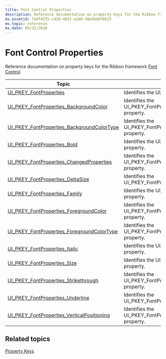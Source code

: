 ```yaml
---
title: Font Control Properties
description: Reference documentation on property keys for the Ribbon framework Font Control.
ms.assetid: fe0f4255-c429-4821-a180-38a3bdbf0623
ms.topic: reference
ms.date: 05/31/2018
---
```


# Font Control Properties

Reference documentation on property keys for the Ribbon framework [Font Control](windowsribbon-controls-fontcontrol.md).



| Topic                                                                                                                               | Contents                                                                          |
|-------------------------------------------------------------------------------------------------------------------------------------|-----------------------------------------------------------------------------------|
| [UI\_PKEY\_FontProperties](windowsribbon-reference-properties-uipkey-fontproperties.md)                                            | Identifies the UI\_PKEY\_FontProperties property.<br/>                      |
| [UI\_PKEY\_FontProperties\_BackgroundColor](/windows/desktop/windowsribbon/windowsribbon-reference-properties-uipkey-fontproperties-backgroundcolor) | Identifies the UI\_PKEY\_FontProperties\_BackgroundColor property.<br/>     |
| [UI\_PKEY\_FontProperties\_BackgroundColorType](windowsribbon-reference-properties-uipkey-fontproperties-backgroundcolortype.md)   | Identifies the UI\_PKEY\_FontProperties\_BackgroundColorType property.<br/> |
| [UI\_PKEY\_FontProperties\_Bold](windowsribbon-reference-properties-uipkey-fontproperties-bold.md)                                 | Identifies the UI\_PKEY\_FontProperties\_Bold property.<br/>                |
| [UI\_PKEY\_FontProperties\_ChangedProperties](windowsribbon-reference-properties-uipkey-fontproperties-changedproperties.md)       | Identifies the UI\_PKEY\_FontProperties\_ChangedProperties property.<br/>   |
| [UI\_PKEY\_FontProperties\_DeltaSize](windowsribbon-reference-properties-uipkey-fontproperties-deltasize.md)                       | Identifies the UI\_PKEY\_FontProperties\_DeltaSize property.<br/>           |
| [UI\_PKEY\_FontProperties\_Family](windowsribbon-reference-properties-uipkey-fontproperties-family.md)                             | Identifies the UI\_PKEY\_FontProperties\_Family property.<br/>              |
| [UI\_PKEY\_FontProperties\_ForegroundColor](windowsribbon-reference-properties-uipkey-fontproperties-foregroundcolor.md)           | Identifies the UI\_PKEY\_FontProperties\_ForegroundColor property.<br/>     |
| [UI\_PKEY\_FontProperties\_ForegroundColorType](windowsribbon-reference-properties-uipkey-fontproperties-foregroundcolortype.md)   | Identifies the UI\_PKEY\_FontProperties\_ForegroundColorType property.<br/> |
| [UI\_PKEY\_FontProperties\_Italic](windowsribbon-reference-properties-uipkey-fontproperties-italic.md)                             | Identifies the UI\_PKEY\_FontProperties\_Italic property.<br/>              |
| [UI\_PKEY\_FontProperties\_Size](windowsribbon-reference-properties-uipkey-fontproperties-size.md)                                 | Identifies the UI\_PKEY\_FontProperties\_Size property.<br/>                |
| [UI\_PKEY\_FontProperties\_Strikethrough](windowsribbon-reference-properties-uipkey-fontproperties-strikethrough.md)               | Identifies the UI\_PKEY\_FontProperties\_Strikethrough property.<br/>       |
| [UI\_PKEY\_FontProperties\_Underline](windowsribbon-reference-properties-uipkey-fontproperties-underline.md)                       | Identifies the UI\_PKEY\_FontProperties\_Underline property.<br/>           |
| [UI\_PKEY\_FontProperties\_VerticalPositioning](windowsribbon-reference-properties-uipkey-fontproperties-verticalpositioning.md)   | Identifies the UI\_PKEY\_FontProperties\_VerticalPositioning property.<br/> |



 

## Related topics

<dl> <dt>

[Property Keys](windowsribbon-reference-properties.md)
</dt> </dl>

 

